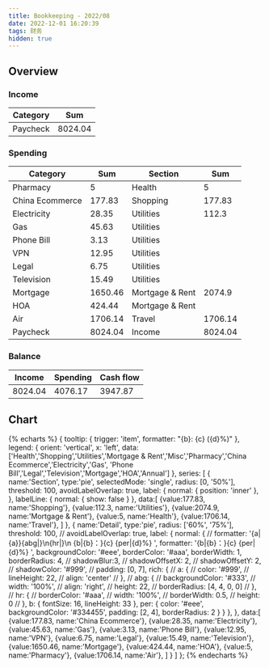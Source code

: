 ```yaml
---
title: Bookkeeping - 2022/08
date: 2022-12-01 16:20:39
tags: 财务
hidden: true
---
```


## Overview

### Income

| Category         | Sum     |
| ---------------- | ------- |
| Paycheck         | 8024.04 |

### Spending

| Category         | Sum     | Section         | Sum     |
| ---------------- | ------- | --------------- | ------- |
| Pharmacy         | 5       | Health          | 5       |
| China Ecommerce  | 177.83  | Shopping        | 177.83  |
| Electricity      | 28.35   | Utilities       | 112.3   |
| Gas              | 45.63   | Utilities       |         |
| Phone Bill       | 3.13    | Utilities       |         |
| VPN              | 12.95   | Utilities       |         |
| Legal            | 6.75    | Utilities       |         |
| Television       | 15.49   | Utilities       |         |
| Mortgage         | 1650.46 | Mortgage & Rent | 2074.9  |
| HOA              | 424.44  | Mortgage & Rent |         |
| Air              | 1706.14 | Travel          | 1706.14 |
| Paycheck         | 8024.04 | Income          | 8024.04 |

### Balance

| Income    | Spending  | Cash flow     |
| --------- | --------- | ------------- |
| 8024.04   | 4076.17   | 3947.87       |

## Chart

{% echarts %}
{
    tooltip: {
        trigger: 'item',
        formatter: "{b}: {c} ({d}%)"
    },
    legend: {
        orient: 'vertical',
        x: 'left',
        data:['Health','Shopping','Utilities','Mortgage & Rent','Misc','Pharmacy','China Ecommerce','Electricity','Gas',
        'Phone Bill','Legal','Television','Mortgage','HOA','Annual']
    },
    series: [
        {
            name:'Section',
            type:'pie',
            selectedMode: 'single',
            radius: [0, '50%'],
            threshold: 100,
            avoidLabelOverlap: true,
            label: {
                normal: {
                    position: 'inner'
                },
            },
            labelLine: {
                normal: {
                    show: false
                }
            },
            data:[
                {value:177.83, name:'Shopping'},
                {value:112.3, name:'Utilities'},
                {value:2074.9, name:'Mortgage & Rent'},
                {value:5, name:'Health'},
                {value:1706.14, name:'Travel'},
            ]
        },
        {
            name:'Detail',
            type:'pie',
            radius: ['60%', '75%'],
            threshold: 100,
            // avoidLabelOverlap: true,
            label: {
                normal: {
                    // formatter: '{a|{a}}{abg|}\n{hr|}\n  {b|{b}：}{c}  {per|{d}%}  ',
                    formatter: '{b|{b}：}{c}  {per|{d}%}  ',
                    backgroundColor: '#eee',
                    borderColor: '#aaa',
                    borderWidth: 1,
                    borderRadius: 4,
                    // shadowBlur:3,
                    // shadowOffsetX: 2,
                    // shadowOffsetY: 2,
                    // shadowColor: '#999',
                    // padding: [0, 7],
                    rich: {
                        // a: {
                        //    color: '#999',
                        //    lineHeight: 22,
                        //    align: 'center'
                        // },
                        // abg: {
                        //     backgroundColor: '#333',
                        //     width: '100%',
                        //     align: 'right',
                        //     height: 22,
                        //     borderRadius: [4, 4, 0, 0]
                        // },
                        // hr: {
                        //    borderColor: '#aaa',
                        //    width: '100%',
                        //    borderWidth: 0.5,
                        //    height: 0
                        // },
                        b: {
                            fontSize: 16,
                            lineHeight: 33
                        },
                        per: {
                            color: '#eee',
                            backgroundColor: '#334455',
                            padding: [2, 4],
                            borderRadius: 2
                        }
                    }
                },
            },
            data:[
                {value:177.83, name:'China Ecommerce'},
                {value:28.35, name:'Electricity'},
                {value:45.63, name:'Gas'},
                {value:3.13, name:'Phone Bill'},
                {value:12.95, name:'VPN'},
                {value:6.75, name:'Legal'},
                {value:15.49, name:'Television'},
                {value:1650.46, name:'Mortgage'},
                {value:424.44, name:'HOA'},
                {value:5, name:'Pharmacy'},
                {value:1706.14, name:'Air'},
            ]
        }
    ]
};
{% endecharts %}